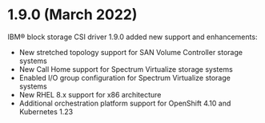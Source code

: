 # 1.9.0 (March 2022)

IBM® block storage CSI driver 1.9.0 added new support and enhancements:
- New stretched topology support for SAN Volume Controller storage systems
- New Call Home support for Spectrum Virtualize storage systems
- Enabled I/O group configuration for Spectrum Virtualize storage systems
- New RHEL 8.x support for x86 architecture
- Additional orchestration platform support for OpenShift 4.10 and Kubernetes 1.23
